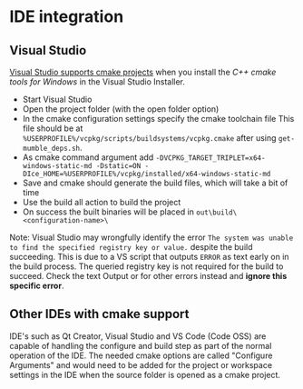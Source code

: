 # IDE integration

## Visual Studio

[Visual Studio supports cmake projects](https://docs.microsoft.com/en-us/cpp/build/cmake-projects-in-visual-studio?view=vs-2019) when you install the
*C++ cmake tools for Windows* in the Visual Studio Installer.

* Start Visual Studio
* Open the project folder (with the open folder option)
* In the cmake configuration settings specify the cmake toolchain file
  This file should be at `%USERPROFILE%/vcpkg/scripts/buildsystems/vcpkg.cmake` after using `get-mumble_deps.sh`.
* As cmake command argument add `-DVCPKG_TARGET_TRIPLET=x64-windows-static-md -Dstatic=ON -DIce_HOME=%USERPROFILE%/vcpkg/installed/x64-windows-static-md`
* Save and cmake should generate the build files, which will take a bit of time
* Use the build all action to build the project
* On success the built binaries will be placed in `out\build\<configuration-name>\`

Note: Visual Studio may wrongfully identify the error `The system was unable to find the specified registry key or value.` despite the build
succeeding. This is due to a VS script that outputs `ERROR` as text early on in the build process. The queried registry key is not required for the
build to succeed. Check the text Output or for other errors instead and **ignore this specific error**.

## Other IDEs with cmake support

IDE's such as Qt Creator, Visual Studio and VS Code (Code OSS) are capable of handling the configure and build step as part of the normal operation of
the IDE. The needed cmake options are called "Configure Arguments" and would need to be added for the project or workspace settings in the IDE when
the source folder is opened as a cmake project.
